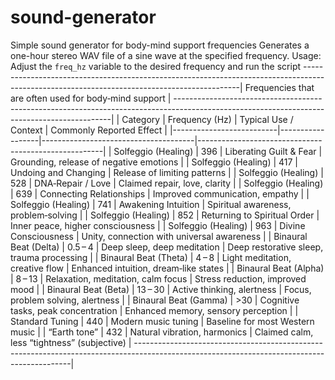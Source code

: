 # sound-generator

 Simple sound generator for body-mind support frequencies
 Generates a one-hour stereo WAV file of a sine wave at the specified frequency.
 Usage: Adjust the `freq_hz` variable to the desired frequency and run the script
 --------------------------------------------------------------------------------------------------------------------------------------------|
 Frequencies that are often used for body‑mind support                                                                                       |
 --------------------------------------------------------------------------------------------------------------------------------------------|
 | Category                 | Frequency (Hz)   | Typical Use / Context                | Commonly Reported Effect                             |
 |--------------------------|------------------|--------------------------------------|------------------------------------------------------|
 | Solfeggio (Healing)      | 396              | Liberating Guilt & Fear              | Grounding, release of negative emotions              |
 | Solfeggio (Healing)      | 417              | Undoing and Changing                 | Release of limiting patterns                         |
 | Solfeggio (Healing)      | 528              | DNA‑Repair / Love                    | Claimed repair, love, clarity                        |
 | Solfeggio (Healing)      | 639              | Connecting Relationships             | Improved communication, empathy                      |
 | Solfeggio (Healing)      | 741              | Awakening Intuition                  | Spiritual awareness, problem‑solving                 |
 | Solfeggio (Healing)      | 852              | Returning to Spiritual Order         | Inner peace, higher consciousness                    |
 | Solfeggio (Healing)      | 963              | Divine Consciousness                 | Unity, connection with universal awareness           |
 | Binaural Beat (Delta)    | 0.5 – 4          | Deep sleep, deep meditation          | Deep restorative sleep, trauma processing            |
 | Binaural Beat (Theta)    | 4 – 8            | Light meditation, creative flow      | Enhanced intuition, dream‑like states                |
 | Binaural Beat (Alpha)    | 8 – 13           | Relaxation, meditation, calm focus   | Stress reduction, improved mood                      |
 | Binaural Beat (Beta)     | 13 – 30          | Active thinking, alertness           | Focus, problem solving, alertness                    |
 | Binaural Beat (Gamma)    | >30              | Cognitive tasks, peak concentration  | Enhanced memory, sensory perception                  |
 | Standard Tuning          | 440              | Modern music tuning                  | Baseline for most Western music                      |
 | “Earth tone”             | 432              | Natural vibration, harmonics         | Claimed calm, less “tightness” (subjective)          |
 --------------------------------------------------------------------------------------------------------------------------------------------|
